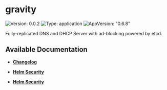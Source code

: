# gravity

![Version: 0.0.2](https://img.shields.io/badge/Version-0.0.2-informational?style=flat-square) ![Type: application](https://img.shields.io/badge/Type-application-informational?style=flat-square) ![AppVersion: "0.6.8"](https://img.shields.io/badge/AppVersion-"0.6.8"-informational?style=flat-square)

Fully-replicated DNS and DHCP Server with ad-blocking powered by etcd.

## Available Documentation

- [**Changelog**](CHANGELOG)

- [**Helm Security**](container-security)

- [**Helm Security**](helm-security)

